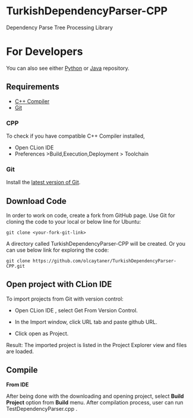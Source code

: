 # TurkishDependencyParser-CPP
Dependency Parse Tree Processing Library

For Developers
============
You can also see either [Python](https://github.com/olcaytaner/TurkishDependencyParser-Py) 
or [Java](https://github.com/olcaytaner/TurkishDependencyParser) repository.

## Requirements

* [C++ Compiler](#cpp)
* [Git](#git)


### CPP
To check if you have compatible C++ Compiler installed,
* Open CLion IDE 
* Preferences >Build,Execution,Deployment > Toolchain  

### Git

Install the [latest version of Git](https://git-scm.com/book/en/v2/Getting-Started-Installing-Git).

## Download Code

In order to work on code, create a fork from GitHub page. 
Use Git for cloning the code to your local or below line for Ubuntu:

	git clone <your-fork-git-link>

A directory called TurkishDependencyParser-CPP will be created. Or you can use below link for exploring the code:

	git clone https://github.com/olcaytaner/TurkishDependencyParser-CPP.git

## Open project with CLion IDE

To import projects from Git with version control:

* Open CLion IDE , select Get From Version Control.

* In the Import window, click URL tab and paste github URL.

* Click open as Project.

Result: The imported project is listed in the Project Explorer view and files are loaded.


## Compile

**From IDE**

After being done with the downloading and opening project, select **Build Project** option from **Build** menu. After compilation process, user can run TestDependencyParser.cpp .

